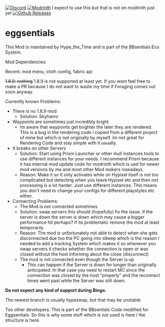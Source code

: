 [![Discord](https://img.shields.io/discord/1227616718101155912?style=plastic&logo=discord)](https://discord.gg/APj7sw84rm)
[![Modrinth](https://img.shields.io/modrinth/dt/Cp13oI7e?style=plastic&logo=modrinth)](https://modrinth.com/mod/eggsentials) I expect to use this but that is not on modrinth just yet
[![Github Releases](https://img.shields.io/github/downloads/HacktheTime/BBsentials/total?style=plastic&logo=github)](https://github.com/HacktheTime/bbsentials/releases)

# eggsentials

This Mod is maintained by Hype_the_Time and is part of the BBsentials Eco System.

Mod Dependencies:

Recent: mod menu, cloth config, fabric api

~~1.8.9: nothing~~ 1.8.9 is not supported at least yet. If you want feel free to make a PR because I do not want to waste my time if Foraging comes out soon anyway.

Currently known Problems:

- There is no 1.8.9 mod
   - Solution: Skyhanni
- Waypoints are sometimes just incredibly bright
    - Im aware that waypoints get brighter the later they are rendered. This is a bug in the rendering code i copied from a different project of mine but which is not originally by myself. Im not great for Rendering Code and stay simple with it usually.
- It breaks on other Servers
  - Solution: Start using Prism Launcher or other muli instances tools to use different instances for your needs. I recommend Prism because it has internal mod update code for modrinth which is ued for newer mod versions by me and most other Mod makers nowadays.
  -  Reason: Make it so It only activates while on Hypixel itself is not too complicated but detecting when you leave Hypixel etc and then not processing is a lot harder. Just use different instances. This means you don't need to change your configs for different playstyles etc either.
- Connecting Problems:
  - The Mod is not connected sometimes
  - Solution: swap servers this should (hopefully) fix the issue. if the server is down the server is down which may cause a bigger performance hit perhaps? If its problematic remove the mod at least temporarily.
  - Reason: The mod is unfortunately not able to detect when she gets disconnected due too the PC going into slkeep which is the reason I needed to add a tracking System which makes it so whenever you swap servers it checks whether the connection is open or was closed without the host informing about the close (disconnect)
  - The mod is not connected even though the Server is up
    - This can happen if the Server is down for longer than originally anticipated. In that case you need to restart MC since the connection was closed by the host "properly" and the reconnect times went past while the Server was still down. 



**Do not expect any kind of support during Bingo.**

The newest branch is usually hypeswap, but that may be unstable

Too other developers. This is part of the BBsentials Code modified for Eggsentials. So this is why some stuff which is
not used is here / the structure is here.
